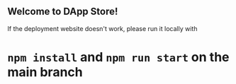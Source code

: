 ## Welcome to DApp Store!

If the deployment website doesn't work, please run it locally with

# `npm install` and `npm run start` on the main branch
